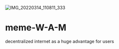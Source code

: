 ![IMG_20220314_110811_333](https://user-images.githubusercontent.com/101525405/158132586-e4934aae-93b2-4d51-8314-152e5002fc9d.jpg)
# meme-W-A-M
decentralized internet as a huge advantage for users
